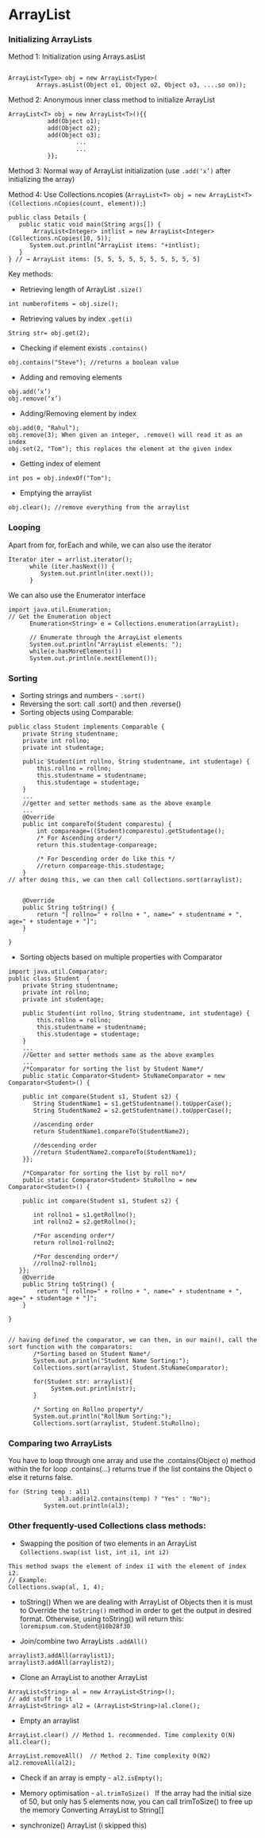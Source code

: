 # ArrayList

### Initializing ArrayLists
Method 1: Initialization using Arrays.asList

```

ArrayList<Type> obj = new ArrayList<Type>(
        Arrays.asList(Object o1, Object o2, Object o3, ....so on));
```

Method 2: Anonymous inner class method to initialize ArrayList
```
ArrayList<T> obj = new ArrayList<T>(){{
		   add(Object o1);
		   add(Object o2);
		   add(Object o3);
                   ...
                   ...
		   }};
```

Method 3: Normal way of ArrayList initialization (use `.add(‘x’)` after initializing the array)

Method 4: Use Collections.ncopies  (`ArrayList<T> obj = new ArrayList<T>(Collections.nCopies(count, element));`)

```
public class Details {
   public static void main(String args[]) {
	   ArrayList<Integer> intlist = new ArrayList<Integer>(Collections.nCopies(10, 5));
	  System.out.println("ArrayList items: "+intlist);
   }
} // → ArrayList items: [5, 5, 5, 5, 5, 5, 5, 5, 5, 5]
```


Key methods:
* Retrieving length of ArrayList `.size()`
```
int numberofitems = obj.size();
```

* Retrieving values by index `.get(i)`
```
String str= obj.get(2);
```

* Checking if element exists `.contains()`
```
obj.contains("Steve"); //returns a boolean value
```

* Adding and removing elements
```
obj.add(‘x’)
obj.remove(‘x’)
```

* Adding/Removing element by index

```
obj.add(0, "Rahul");
obj.remove(3); When given an integer, .remove() will read it as an index
obj.set(2, "Tom"); this replaces the element at the given index
```

* Getting index of element
```
int pos = obj.indexOf("Tom");
```

* Emptying the arraylist
```
obj.clear(); //remove everything from the arraylist
```

### Looping
Apart from for, forEach and while, we can also use the iterator

```
Iterator iter = arrlist.iterator();
      while (iter.hasNext()) {
         System.out.println(iter.next());
      }
```

We can also use the Enumerator interface
```
import java.util.Enumeration;
// Get the Enumeration object
      Enumeration<String> e = Collections.enumeration(arrayList);

      // Enumerate through the ArrayList elements
      System.out.println("ArrayList elements: ");
      while(e.hasMoreElements())
      System.out.println(e.nextElement());

```
### Sorting

* Sorting strings and numbers - `.sort()`
* Reversing the sort: call .sort() and then .reverse()
* Sorting objects using Comparable:
```
public class Student implements Comparable {
    private String studentname;
    private int rollno;
    private int studentage;

    public Student(int rollno, String studentname, int studentage) {
        this.rollno = rollno;
        this.studentname = studentname;
        this.studentage = studentage;
    }
    ...
    //getter and setter methods same as the above example
    ...
    @Override
    public int compareTo(Student comparestu) {
        int compareage=((Student)comparestu).getStudentage();
        /* For Ascending order*/
        return this.studentage-compareage;

        /* For Descending order do like this */
        //return compareage-this.studentage;
    }
// after doing this, we can then call Collections.sort(arraylist);


    @Override
    public String toString() {
        return "[ rollno=" + rollno + ", name=" + studentname + ", age=" + studentage + "]";
    }

}
```

* Sorting objects based on multiple properties with Comparator
```
import java.util.Comparator;
public class Student  {
    private String studentname;
    private int rollno;
    private int studentage;

    public Student(int rollno, String studentname, int studentage) {
        this.rollno = rollno;
        this.studentname = studentname;
        this.studentage = studentage;
    }
    ...
    //Getter and setter methods same as the above examples
    ...
    /*Comparator for sorting the list by Student Name*/
    public static Comparator<Student> StuNameComparator = new Comparator<Student>() {

	public int compare(Student s1, Student s2) {
	   String StudentName1 = s1.getStudentname().toUpperCase();
	   String StudentName2 = s2.getStudentname().toUpperCase();

	   //ascending order
	   return StudentName1.compareTo(StudentName2);

	   //descending order
	   //return StudentName2.compareTo(StudentName1);
    }};

    /*Comparator for sorting the list by roll no*/
    public static Comparator<Student> StuRollno = new Comparator<Student>() {

	public int compare(Student s1, Student s2) {

	   int rollno1 = s1.getRollno();
	   int rollno2 = s2.getRollno();

	   /*For ascending order*/
	   return rollno1-rollno2;

	   /*For descending order*/
	   //rollno2-rollno1;
   }};
    @Override
    public String toString() {
        return "[ rollno=" + rollno + ", name=" + studentname + ", age=" + studentage + "]";
    }

}


// having defined the comparator, we can then, in our main(), call the sort function with the comparators:
	   /*Sorting based on Student Name*/
	   System.out.println("Student Name Sorting:");
	   Collections.sort(arraylist, Student.StuNameComparator);

	   for(Student str: arraylist){
			System.out.println(str);
	   }

	   /* Sorting on Rollno property*/
	   System.out.println("RollNum Sorting:");
	   Collections.sort(arraylist, Student.StuRollno);
```

### Comparing two ArrayLists
You have to loop through one array and use the .contains(Object o) method within the for loop
.contains(...) returns true if the list contains the Object o else it returns false.
```
for (String temp : al1)
              al3.add(al2.contains(temp) ? "Yes" : "No");
          System.out.println(al3);
```

### Other frequently-used Collections class methods:

* Swapping the position of two elements in an ArrayList `Collections.swap(ist list, int i1, int i2) `
```
This method swaps the element of index i1 with the element of index i2.
// Example:
Collections.swap(al, 1, 4);
```

* toString()
When we are dealing with ArrayList of Objects then it is must to Override the `toString()` method in order to get the output in desired format.
Otherwise, using toString() will return this: `loremipsum.com.Student@10b28f30`

* Join/combine two ArrayLists `.addAll()`
```
arraylist3.addAll(arraylist1);
arraylist3.addAll(arraylist2);
```

* Clone an ArrayList to another ArrayList
```
ArrayList<String> al = new ArrayList<String>();
// add stuff to it
ArrayList<String> al2 = (ArrayList<String>)al.clone();
```

* Empty an arraylist
```
ArrayList.clear() // Method 1. recommended. Time complexity O(N)
al1.clear();

ArrayList.removeAll()  // Method 2. Time complexity O(N2)
al2.removeAll(al2);
```

* Check if an array is empty - `al2.isEmpty();`

* Memory optimisation - `al.trimToSize() `
If the array had the initial size of 50, but only has 5 elements now, you can call trimToSize() to free up the memory
Converting ArrayList to String[]

* synchronize() ArrayList (i skipped this)
